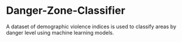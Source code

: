 # Danger-Zone-Classifier
A dataset of demographic violence indices is used to classify areas by danger level using machine learning models.
